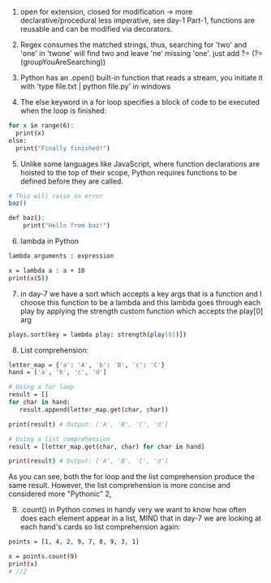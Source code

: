 1. open for extension, closed for modification -> more declarative/procedural less imperative, see day-1 Part-1, functions are reusable and can be modified via decorators.

2. Regex consumes the matched strings, thus, searching for 'two' and 'one' in 'twone' will find two and leave 'ne' missing 'one'. just add ?= (?=(groupYouAreSearching))

3. Python has an .open() built-in function that reads a stream, you initiate it with 'type file.txt | python file.py' in windows

4. The else keyword in a for loop specifies a block of code to be executed when the loop is finished:

```sh
for x in range(6):
  print(x)
else:
  print("Finally finished!") 
```


5. Unlike some languages like JavaScript, where function declarations are hoisted to the top of their scope, Python requires functions to be defined before they are called.

```sh
# This will raise an error
baz()

def baz():
    print("Hello from baz!")
```

6. lambda in Python

```sh
lambda arguments : expression

x = lambda a : a + 10
print(x(5))

```

7. in day-7 we have a sort which accepts a key args that is a function and I choose this function to be a lambda and this lambda goes through each play by applying the strength custom function which accepts the play[0] arg

```sh
plays.sort(key = lambda play: strength(play[0])])
```

8. List comprehension:

```sh
letter_map = {'a': 'A', 'b': 'B', 'c': 'C'}
hand = ['a', 'b', 'c', 'd']

# Using a for loop
result = []
for char in hand:
   result.append(letter_map.get(char, char))

print(result) # Output: ['A', 'B', 'C', 'd']

# Using a list comprehension
result = [letter_map.get(char, char) for char in hand]

print(result) # Output: ['A', 'B', 'C', 'd']

```
As you can see, both the for loop and the list comprehension produce the same result. However, the list comprehension is more concise and considered more "Pythonic" 2, 

9. .count() in Python comes in handy very we want to know how often does each element appear in a list, MIND that in day-7 we are looking at each hand's cards so list comprehension again:

```sh
points = [1, 4, 2, 9, 7, 8, 9, 3, 1]

x = points.count(9)
print(x) 
# //2
```
